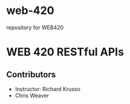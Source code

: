 # web-420
repository for WEB420
# WEB 420 RESTful APIs
## Contributors
* Instructor: Richard Krusso
* Chris Weaver
